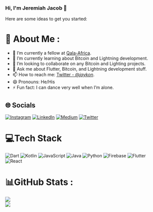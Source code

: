### Hi, I'm Jeremiah Jacob 👋

Here are some ideas to get you started:

# 💫 About Me :
- 🔭 I’m currently a fellow at [Qala-Africa](https://qala.dev/).
- 🌱 I’m currently learning about Bitcoin and Lightning development.
- 👯 I’m looking to collaborate on any Bitcoin and Lighting projects.
- 💬 Ask me about Flutter, Bitcoin, and Lightning development stuff.
- 📫 How to reach me: [Twitter - @_jaykon_](https://twitter.com/_jaykon_).
- 😄 Pronouns: He/His
- ⚡ Fun fact: I can dance very well when I’m alone.

## 🌐 Socials
[![Instagram](https://img.shields.io/badge/Instagram-%23E4405F.svg?logo=Instagram&logoColor=white)](https://instagram.com/jaykon) [![LinkedIn](https://img.shields.io/badge/LinkedIn-%230077B5.svg?logo=linkedin&logoColor=white)](https://linkedin.com/in/jaykon) [![Medium](https://img.shields.io/badge/Medium-12100E?logo=medium&logoColor=white)](https://medium.com/@jaykon) [![Twitter](https://img.shields.io/badge/Twitter-%231DA1F2.svg?logo=Twitter&logoColor=white)](https://twitter.com/_jaykon_)


# 💻Tech Stack
![Dart](https://img.shields.io/badge/dart-%230175C2.svg?style=for-the-badge&logo=dart&logoColor=white) ![Kotlin](https://img.shields.io/badge/kotlin-%230095D5.svg?style=for-the-badge&logo=kotlin&logoColor=white) ![JavaScript](https://img.shields.io/badge/javascript-%23323330.svg?style=for-the-badge&logo=javascript&logoColor=%23F7DF1E) ![Java](https://img.shields.io/badge/java-%23ED8B00.svg?style=for-the-badge&logo=java&logoColor=white) ![Python](https://img.shields.io/badge/python-3670A0?style=for-the-badge&logo=python&logoColor=ffdd54)  ![Firebase](https://img.shields.io/badge/firebase-%23039BE5.svg?style=for-the-badge&logo=firebase) ![Flutter](https://img.shields.io/badge/Flutter-%2302569B.svg?style=for-the-badge&logo=Flutter&logoColor=white) ![React](https://img.shields.io/badge/react-%2320232a.svg?style=for-the-badge&logo=react&logoColor=%2361DAFB)


# 📊GitHub Stats :
![](https://github-readme-stats.vercel.app/api?username=j-kon&theme=flag-india&hide_border=true&include_all_commits=false&count_private=false)<br/>
![](https://github-readme-stats.vercel.app/api/top-langs/?username=j-kon&theme=flag-nigeria&hide_border=true&include_all_commits=false&count_private=false&layout=compact)
